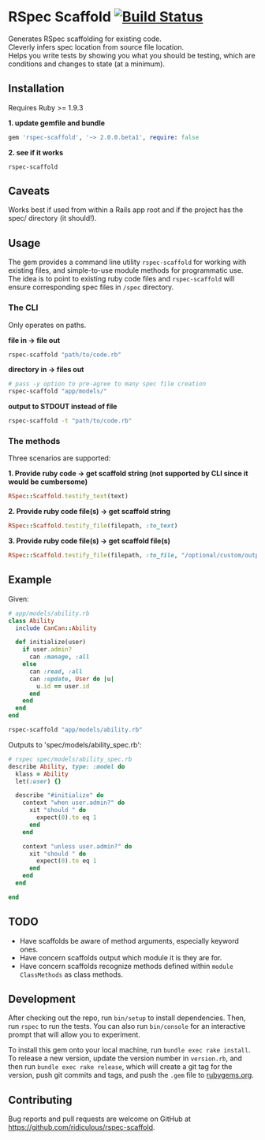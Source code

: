 # RSpec Scaffold [![Build Status](https://travis-ci.org/ridiculous/rspec-scaffold.svg)](https://travis-ci.org/ridiculous/rspec-scaffold)

Generates RSpec scaffolding for existing code.  
Cleverly infers spec location from source file location.   
Helps you write tests by showing you what you should be testing, which are conditions and changes to state (at a minimum).

## Installation

Requires Ruby >= 1.9.3

__1. update gemfile and bundle__

```ruby
gem 'rspec-scaffold', '~> 2.0.0.beta1', require: false
```

__2. see if it works__

```
rspec-scaffold
```

## Caveats
Works best if used from within a Rails app root and if the project has the spec/ directory (it should!).  

## Usage
The gem provides a command line utility `rspec-scaffold` for working with existing files, and simple-to-use module methods for programmatic use.  
The idea is to point to existing ruby code files and `rspec-scaffold` will ensure corresponding spec files in `/spec` directory.  

### The CLI
Only operates on paths.

__file in -> file out__

```bash
rspec-scaffold "path/to/code.rb"
```

__directory in -> files out__

```bash
# pass -y option to pre-agree to many spec file creation
rspec-scaffold "app/models/"
```

__output to STDOUT instead of file__

```bash
rspec-scaffold -t "path/to/code.rb"  
```

### The methods

Three scenarios are supported:

__1. Provide ruby code -> get scaffold string (not supported by CLI since it would be cumbersome)__

```rb
RSpec::Scaffold.testify_text(text)  
```

__2. Provide ruby code file(s) -> get scaffold string__

```rb
RSpec::Scaffold.testify_file(filepath, :to_text)
```

__3. Provide ruby code file(s) -> get scaffold file(s)__

```rb
RSpec::Scaffold.testify_file(filepath, :to_file, "/optional/custom/output/file.rb")  
```

## Example

Given:

```ruby
# app/models/ability.rb
class Ability
  include CanCan::Ability

  def initialize(user)
    if user.admin?
      can :manage, :all
    else
      can :read, :all
      can :update, User do |u|
        u.id == user.id
      end
    end
  end
end
```

```bash
rspec-scaffold "app/models/ability.rb"
```

Outputs to 'spec/models/ability_spec.rb':

```ruby
# rspec spec/models/ability_spec.rb
describe Ability, type: :model do
  klass = Ability
  let(:user) {}

  describe "#initialize" do
    context "when user.admin?" do
      xit "should " do
        expect(0).to eq 1
      end
    end

    context "unless user.admin?" do
      xit "should " do
        expect(0).to eq 1
      end
    end
  end

end
```

## TODO
* Have scaffolds be aware of method arguments, especially keyword ones.  
* Have concern scaffolds output which module it is they are for.  
* Have concern scaffolds recognize methods defined within `module ClassMethods` as class methods.  

## Development

After checking out the repo, run `bin/setup` to install dependencies. Then, run `rspec` to run the tests. You can also run `bin/console` for an interactive prompt that will allow you to experiment.

To install this gem onto your local machine, run `bundle exec rake install`. To release a new version, update the version number in `version.rb`, and then run `bundle exec rake release`, which will create a git tag for the version, push git commits and tags, and push the `.gem` file to [rubygems.org](https://rubygems.org).

## Contributing

Bug reports and pull requests are welcome on GitHub at https://github.com/ridiculous/rspec-scaffold.
